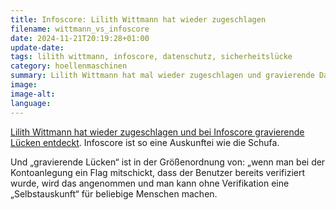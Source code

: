 ```yaml
---
title: Infoscore: Lilith Wittmann hat wieder zugeschlagen
filename: wittmann_vs_infoscore
date: 2024-11-21T20:19:28+01:00
update-date:
tags: lilith wittmann, infoscore, datenschutz, sicherheitslücke
category: hoellenmaschinen
summary: Lilith Wittmann hat mal wieder zugeschlagen und gravierende Datenlecks bei einer von Deutschlands größten Auskunfteien offengelegt.
image:
image-alt:
language:
---
```


[Lilith Wittmann hat wieder zugeschlagen und bei Infoscore gravierende Lücken entdeckt](https://www.tagesschau.de/wirtschaft/digitales/datenleck-wirtschaftsauskunftei-100.html). Infoscore ist so eine Auskunftei wie die Schufa.

Und „gravierende Lücken“ ist in der Größenordnung von: „wenn man bei der Kontoanlegung ein Flag mitschickt, dass der Benutzer bereits verifiziert wurde, wird das angenommen und man kann ohne Verifikation eine „Selbstauskunft“ für beliebige Menschen machen.
